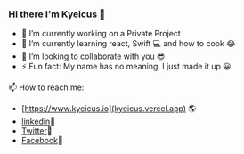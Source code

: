 ### Hi there I'm Kyeicus 👋


- 🔭 I’m currently working on a Private Project
- 🌱 I’m currently learning react, Swift 💻 and how to cook 😂
- 👯 I’m looking to collaborate with you 😎
- ⚡ Fun fact: My name has no meaning, I just made it up 😀

📫 How to reach me: 
- [https://www.kyeicus.io](kyeicus.vercel.app) 🌎
- [linkedin](www.linkedIn.com/kyeicus)📖
- [Twitter](www.twitter.com/kyeicus)🐥
- [Facebook](www.facebook.com/kyeicus)🙂
